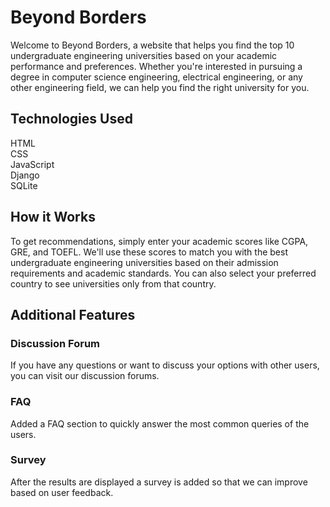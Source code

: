 # Beyond Borders
Welcome to Beyond Borders, a website that helps you find the top 10 undergraduate engineering universities based on your academic performance and preferences. Whether you're interested in pursuing a degree in computer science engineering, electrical engineering, or any other engineering field, we can help you find the right university for you.

## Technologies Used
HTML</br>
CSS</br>
JavaScript</br>
Django</br>
SQLite

## How it Works
To get recommendations, simply enter your academic scores like CGPA, GRE, and TOEFL. We'll use these scores to match you with the best undergraduate engineering universities based on their admission requirements and academic standards. You can also select your preferred country to see universities only from that country.

## Additional Features
### Discussion Forum
If you have any questions or want to discuss your options with other users, you can visit our discussion forums.
### FAQ
Added a FAQ section to quickly answer the most common queries of the users.
### Survey
After the results are displayed a survey is added so that we can improve based on user feedback.
